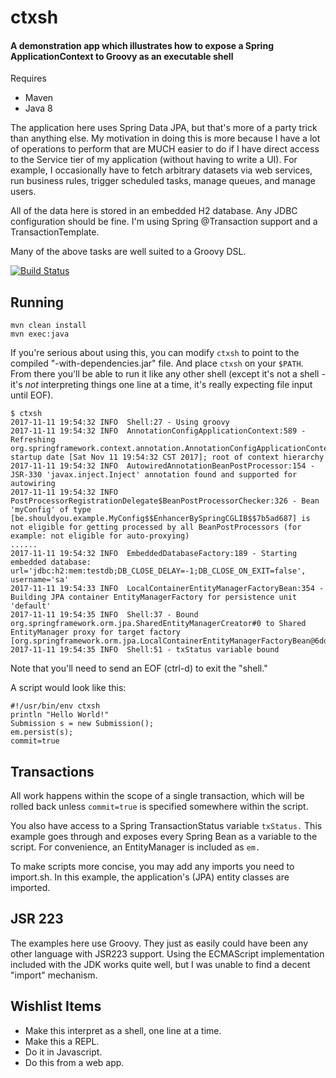 # ctxsh
#### A demonstration app which illustrates how to expose a Spring ApplicationContext to Groovy as an executable shell

Requires
* Maven
* Java 8

The application here uses Spring Data JPA, but that's more of a party trick
than anything else.  My motivation in doing this is more because I have
a lot of operations to perform that are MUCH easier to do if I have 
direct access to the Service tier of my application (without having
to write a UI). For example, I occasionally have to fetch arbitrary
datasets via web services, run business rules, trigger scheduled
tasks, manage queues, and manage users.

All of the data here is stored in an embedded H2 database.  Any JDBC
configuration should be fine.  I'm using Spring @Transaction
support and a TransactionTemplate.

Many of the above tasks are well suited to a Groovy DSL.

[![Build Status](https://dev.azure.com/prairiegrade/ctxsh/_apis/build/status/tmcoma.ctxsh?branchName=master)](https://dev.azure.com/prairiegrade/ctxsh/_build/latest?definitionId=8&branchName=master)

## Running
```
mvn clean install
mvn exec:java
```

If you're serious about using this, you can modify `ctxsh` to point to
the compiled "-with-dependencies.jar" file.  And place `ctxsh` on
your `$PATH`.  From there you'll be able to run it like any other
shell (except it's not a shell - it's *not* interpreting things one
line at a time, it's really expecting file input until EOF).

```
$ ctxsh
2017-11-11 19:54:32 INFO  Shell:27 - Using groovy
2017-11-11 19:54:32 INFO  AnnotationConfigApplicationContext:589 - Refreshing org.springframework.context.annotation.AnnotationConfigApplicationContext@4141d797: startup date [Sat Nov 11 19:54:32 CST 2017]; root of context hierarchy
2017-11-11 19:54:32 INFO  AutowiredAnnotationBeanPostProcessor:154 - JSR-330 'javax.inject.Inject' annotation found and supported for autowiring
2017-11-11 19:54:32 INFO  PostProcessorRegistrationDelegate$BeanPostProcessorChecker:326 - Bean 'myConfig' of type [be.shouldyou.example.MyConfig$$EnhancerBySpringCGLIB$$7b5ad687] is not eligible for getting processed by all BeanPostProcessors (for example: not eligible for auto-proxying)
......
2017-11-11 19:54:32 INFO  EmbeddedDatabaseFactory:189 - Starting embedded database: url='jdbc:h2:mem:testdb;DB_CLOSE_DELAY=-1;DB_CLOSE_ON_EXIT=false', username='sa'
2017-11-11 19:54:33 INFO  LocalContainerEntityManagerFactoryBean:354 - Building JPA container EntityManagerFactory for persistence unit 'default'
2017-11-11 19:54:35 INFO  Shell:37 - Bound org.springframework.orm.jpa.SharedEntityManagerCreator#0 to Shared EntityManager proxy for target factory [org.springframework.orm.jpa.LocalContainerEntityManagerFactoryBean@6ddd71cc]
2017-11-11 19:54:35 INFO  Shell:51 - txStatus variable bound
```
Note that you'll need to send an EOF (ctrl-d) to exit the "shell."

A script would look like this:

```
#!/usr/bin/env ctxsh
println "Hello World!"
Submission s = new Submission();
em.persist(s);
commit=true
```

## Transactions
All work happens within the scope of a single transaction, which will
be rolled back unless `commit=true` is specified somewhere
within the script.

You also have access to a Spring TransactionStatus variable `txStatus.`  This
example goes through and exposes every Spring Bean as a variable
to the script.  For convenience, an EntityManager is included as `em.`

To make scripts more concise, you may add any imports you need
to import.sh.  In this example, the application's (JPA) entity
classes are imported.

## JSR 223
The examples here use Groovy.  They just as easily could have been any
other language with JSR223 support.  Using the ECMAScript implementation
included with the JDK works quite well, but I was unable to find a
decent "import" mechanism.  

## Wishlist Items
* Make this interpret as a shell, one line at a time.
* Make this a REPL.
* Do it in Javascript.
* Do this from a web app.

